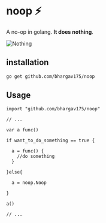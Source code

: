 # noop :zap:

A no-op in golang. **It does nothing**.

<img src="http://www.richardcollison.net/wp-content/uploads/kfp-mr-ping-secret.jpg" alt="Nothing" />


## installation

```bash
go get github.com/bhargav175/noop
```

## Usage

```golang
import "github.com/bhargav175/noop"

// ...

var a func()

if want_to_do_something == true {

  a = func() {
    //do something
  }

}else{

  a = noop.Noop

}

a()

// ...

```
